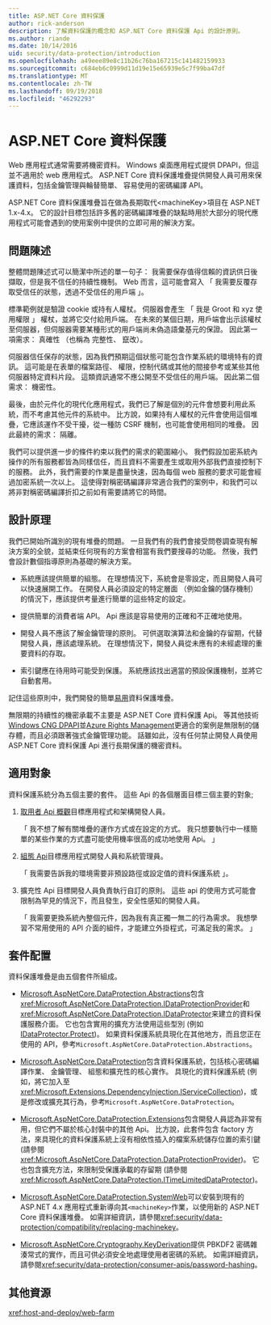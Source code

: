 ```yaml
---
title: ASP.NET Core 資料保護
author: rick-anderson
description: 了解資料保護的概念和 ASP.NET Core 資料保護 Api 的設計原則。
ms.author: riande
ms.date: 10/14/2016
uid: security/data-protection/introduction
ms.openlocfilehash: a49eee89e8c11b26c76ba167215c141482159933
ms.sourcegitcommit: c684eb6c0999d11d19e15e65939e5c7f99ba47df
ms.translationtype: MT
ms.contentlocale: zh-TW
ms.lasthandoff: 09/19/2018
ms.locfileid: "46292293"
---
```

# <a name="aspnet-core-data-protection"></a>ASP.NET Core 資料保護

Web 應用程式通常需要將機密資料。 Windows 桌面應用程式提供 DPAPI，但這並不適用於 web 應用程式。 ASP.NET Core 資料保護堆疊提供開發人員可用來保護資料，包括金鑰管理與輪替簡單、 容易使用的密碼編譯 API。

ASP.NET Core 資料保護堆疊旨在做為長期取代&lt;machineKey&gt;項目在 ASP.NET 1.x-4.x。 它的設計目標包括許多舊的密碼編譯堆疊的缺點時用於大部分的現代應用程式可能會遇到的使用案例中提供的立即可用的解決方案。

## <a name="problem-statement"></a>問題陳述

整體問題陳述式可以簡潔中所述的單一句子： 我需要保存值得信賴的資訊供日後擷取，但是我不信任的持續性機制。 Web 而言，這可能會寫入 「 我需要反覆存取受信任的狀態，透過不受信任的用戶端 」。

標準範例就是驗證 cookie 或持有人權杖。 伺服器會產生 「 我是 Groot 和 xyz 使用權限 」 權杖，並將它交付給用戶端。 在未來的某個日期，用戶端會出示該權杖至伺服器，但伺服器需要某種形式的用戶端尚未偽造語彙基元的保證。 因此第一項需求： 真確性 （也稱為 完整性、 竄改）。

伺服器信任保存的狀態，因為我們預期這個狀態可能包含作業系統的環境特有的資訊。 這可能是在表單的檔案路徑、 權限，控制代碼或其他的間接參考或某些其他伺服器特定資料片段。 這類資訊通常不應公開至不受信任的用戶端。 因此第二個需求： 機密性。

最後，由於元件化的現代化應用程式，我們已了解是個別的元件會想要利用此系統，而不考慮其他元件的系統中。 比方說，如果持有人權杖的元件會使用這個堆疊，它應該運作不受干擾，從一種防 CSRF 機制，也可能會使用相同的堆疊。 因此最終的需求： 隔離。

我們可以提供進一步的條件約束以我們的需求的範圍縮小。 我們假設加密系統內操作的所有服務都皆為同樣信任，而且資料不需要產生或取用外部我們直接控制下的服務。 此外，我們需要的作業是盡量快速，因為每個 web 服務的要求可能會經過加密系統一次以上。 這使得對稱密碼編譯非常適合我們的案例中，和我們可以將非對稱密碼編譯折扣之前如有需要請將它的時間。

## <a name="design-philosophy"></a>設計原理

我們已開始所識別的現有堆疊的問題。 一旦我們有的我們會接受問卷調查現有解決方案的全貌，並結束任何現有的方案會相當有我們要搜尋的功能。 然後，我們會設計數個指導原則為基礎的解決方案。

* 系統應該提供簡單的組態。 在理想情況下，系統會是零設定，而且開發人員可以快速展開工作。 在開發人員必須設定的特定層面 （例如金鑰的儲存機制） 的情況下，應該提供考量進行簡單的這些特定的設定。

* 提供簡單的消費者端 API。 Api 應該是容易使用的正確和不正確地使用。

* 開發人員不應該了解金鑰管理的原則。 可供選取演算法和金鑰的存留期，代替開發人員，應該處理系統。 在理想情況下，開發人員從未應有的未經處理的重要資料的存取。

* 索引鍵應在待用時可能受到保護。 系統應該找出適當的預設保護機制，並將它自動套用。

記住這些原則中，我們開發的簡單[易用](xref:security/data-protection/using-data-protection)資料保護堆疊。

無限期的持續性的機密承載不主要是 ASP.NET Core 資料保護 Api。 等其他技術[Windows CNG DPAPI](https://msdn.microsoft.com/library/windows/desktop/hh706794%28v=vs.85%29.aspx)並[Azure Rights Management](https://docs.microsoft.com/rights-management/)更適合的案例是無限制的儲存體，而且必須跟著強式金鑰管理功能。 話雖如此，沒有任何禁止開發人員使用 ASP.NET Core 資料保護 Api 進行長期保護的機密資料。

## <a name="audience"></a>適用對象

資料保護系統分為五個主要的套件。 這些 Api 的各個層面目標三個主要的對象;

1. [取用者 Api 概觀](xref:security/data-protection/consumer-apis/overview)目標應用程式和架構開發人員。

   「 我不想了解有關堆疊的運作方式或在設定的方式。 我只想要執行中一樣簡單的某些作業的方式盡可能使用機率很高的成功地使用 Api。 」

2. [組態 Api](xref:security/data-protection/configuration/overview)目標應用程式開發人員和系統管理員。

   「 我需要告訴我的環境需要非預設路徑或設定值的資料保護系統 」。

3. 擴充性 Api 目標開發人員負責執行自訂的原則。 這些 api 的使用方式可能會限制為罕見的情況下，而且發生，安全性感知的開發人員。

   「 我需要更換系統內整個元件，因為我有真正獨一無二的行為需求。 我想學習不常用使用的 API 介面的組件，才能建立外掛程式，可滿足我的需求。 」

## <a name="package-layout"></a>套件配置

資料保護堆疊是由五個套件所組成。

* [Microsoft.AspNetCore.DataProtection.Abstractions](https://www.nuget.org/packages/Microsoft.AspNetCore.DataProtection.Abstractions/)包含<xref:Microsoft.AspNetCore.DataProtection.IDataProtectionProvider>和<xref:Microsoft.AspNetCore.DataProtection.IDataProtector>来建立的資料保護服務介面。 它也包含實用的擴充方法使用這些型別 (例如[IDataProtector.Protect](xref:Microsoft.AspNetCore.DataProtection.DataProtectionCommonExtensions.Protect*))。 如果資料保護系統具現化在其他地方，而且您正在使用的 API，參考`Microsoft.AspNetCore.DataProtection.Abstractions`。

* [Microsoft.AspNetCore.DataProtection](https://www.nuget.org/packages/Microsoft.AspNetCore.DataProtection/)包含資料保護系統，包括核心密碼編譯作業、 金鑰管理、 組態和擴充性的核心實作。 具現化的資料保護系統 (例如，將它加入至<xref:Microsoft.Extensions.DependencyInjection.IServiceCollection>)，或是修改或擴充其行為，參考`Microsoft.AspNetCore.DataProtection`。

* [Microsoft.AspNetCore.DataProtection.Extensions](https://www.nuget.org/packages/Microsoft.AspNetCore.DataProtection.Extensions/)包含開發人員認為非常有用，但它們不屬於核心封裝中的其他 Api。 比方說，此套件包含 factory 方法，來具現化的資料保護系統上沒有相依性插入的檔案系統儲存位置的索引鍵 (請參閱<xref:Microsoft.AspNetCore.DataProtection.DataProtectionProvider>)。 它也包含擴充方法，來限制受保護承載的存留期 (請參閱<xref:Microsoft.AspNetCore.DataProtection.ITimeLimitedDataProtector>)。

* [Microsoft.AspNetCore.DataProtection.SystemWeb](https://www.nuget.org/packages/Microsoft.AspNetCore.DataProtection.SystemWeb/)可以安裝到現有的 ASP.NET 4.x 應用程式重新導向其`<machineKey>`作業，以使用新的 ASP.NET Core 資料保護堆疊。 如需詳細資訊，請參閱<xref:security/data-protection/compatibility/replacing-machinekey>。

* [Microsoft.AspNetCore.Cryptography.KeyDerivation](https://www.nuget.org/packages/Microsoft.AspNetCore.Cryptography.KeyDerivation/)提供 PBKDF2 密碼雜湊常式的實作，而且可供必須安全地處理使用者密碼的系統。 如需詳細資訊，請參閱<xref:security/data-protection/consumer-apis/password-hashing>。

## <a name="additional-resources"></a>其他資源

<xref:host-and-deploy/web-farm>
